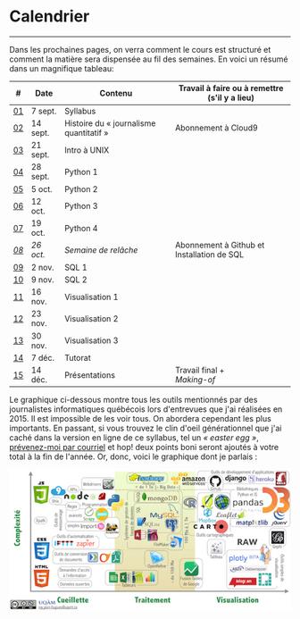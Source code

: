 # Calendrier

-----

Dans les prochaines pages, on verra comment le cours est structuré et comment la matière sera dispensée au fil des semaines. En voici un résumé dans un magnifique tableau:


| # | Date | Contenu | Travail à faire ou à remettre (s'il y a lieu) |
|---|---|---|---|
| [01](/cours-01---syllabus.md)| 7 sept. | Syllabus | |
| [02](/cours-02---histoire.md)| 14 sept. | Histoire du «&nbsp;journalisme quantitatif&nbsp;»| Abonnement à Cloud9 |
| [03](/cours-02---unix.md)| 21 sept. | Intro à UNIX | |
| [04](/cours-03---python-1.md)| 28 sept. | Python 1 | |
| [05](/cours-05---python-2.md)| 5 oct. | Python 2| |
| [06](/cours-06---python-3.md)| 12 oct. | Python 3| |
| [07](/cours-07---python-4.md)| 19 oct. | Python 4| |
| [*08*](/semaine-08---relâche.md)| *26 oct.* | *Semaine de relâche*| Abonnement à Github et<br>Installation de SQL |
| [09](/semaine-09---sql-1.md)| 2 nov. | SQL 1 | |
| [10](/semaine-10---sql-2.md)| 9 nov. | SQL 2| |
| [11](/semaine-11---visualisation-1.md)| 16 nov. | Visualisation 1| |
| [12](/semaine-12---visualisation-2.md)| 23 nov. | Visualisation 2| |
| [13](/semaine-13---visualisation-3.md)| 30 nov. | Visualisation 3| |
| [14](/semaine-14---tutorat.md)|7 déc. | Tutorat | |
| [15](/semaine-15---présentations.md)| 14 déc. | Présentations | Travail final +<br>*Making-of*|

Le graphique ci-dessous montre tous les outils mentionnés par des journalistes informatiques québécois lors d'entrevues que j'ai réalisées en 2015. Il est impossible de les voir tous. On abordera cependant les plus importants. En passant, si vous trouvez le clin d'oeil générationnel que j'ai caché dans la version en ligne de ce syllabus, tel un *«&nbsp;easter egg&nbsp;»*, [prévenez-moi par courriel](<a href="mailto:roy.jean-hugues@uqam.ca?subject=J'ai trouvé votre bidule">) et hop! deux points boni seront ajoutés à votre total à la fin de l'année. Or, donc, voici le graphique dont je parlais&nbsp;:

[![](/assets/Outils.jpeg)](http://jhroy.ca/Outils_journalisme_informatique_EDM5240.jpeg)
